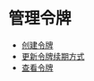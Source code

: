 # 管理令牌

* [创建令牌](management_monitor/utoken/operation/mgr_token/create_token)
* [更新令牌续期方式](management_monitor/utoken/operation/mgr_token/update_token)
* [查看令牌](management_monitor/utoken/operation/mgr_token/query_token)